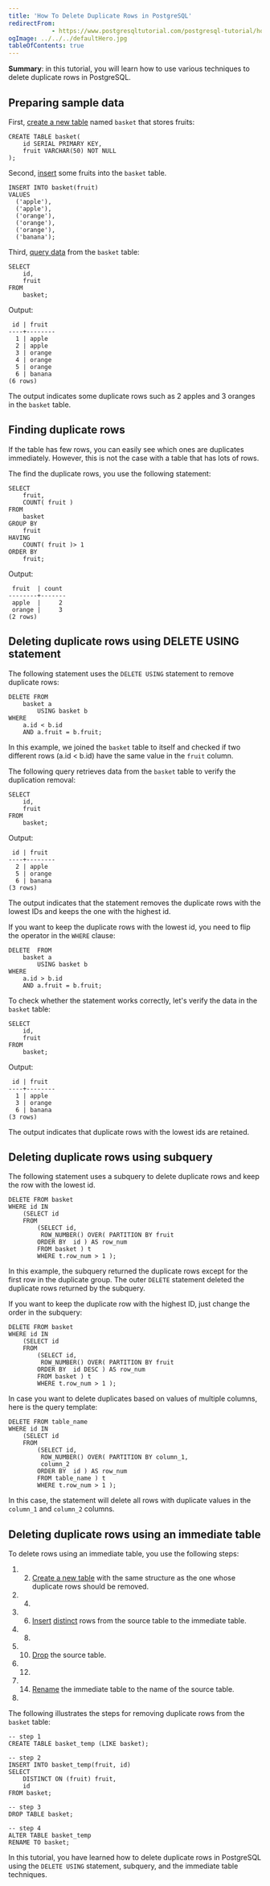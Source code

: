```yaml
---
title: 'How To Delete Duplicate Rows in PostgreSQL'
redirectFrom: 
            - https://www.postgresqltutorial.com/postgresql-tutorial/how-to-delete-duplicate-rows-in-postgresql/
ogImage: ../../../defaultHero.jpg
tableOfContents: true
---
```


**Summary**: in this tutorial, you will learn how to use various techniques to delete duplicate rows in PostgreSQL.



## Preparing sample data



First, [create a new table](https://www.postgresqltutorial.com/postgresql-tutorial/postgresql-create-table/) named `basket` that stores fruits:



```
CREATE TABLE basket(
    id SERIAL PRIMARY KEY,
    fruit VARCHAR(50) NOT NULL
);
```



Second, [insert](https://www.postgresqltutorial.com/postgresql-tutorial/postgresql-insert/) some fruits into the `basket` table.



```
INSERT INTO basket(fruit)
VALUES
  ('apple'),
  ('apple'),
  ('orange'),
  ('orange'),
  ('orange'),
  ('banana');
```



Third, [query data](https://www.postgresqltutorial.com/postgresql-tutorial/postgresql-select/) from the `basket` table:



```
SELECT
    id,
    fruit
FROM
    basket;
```



Output:



```
 id | fruit
----+--------
  1 | apple
  2 | apple
  3 | orange
  4 | orange
  5 | orange
  6 | banana
(6 rows)
```



The output indicates some duplicate rows such as 2 apples and 3 oranges in the `basket` table.



## Finding duplicate rows



If the table has few rows, you can easily see which ones are duplicates immediately. However, this is not the case with a table that has lots of rows.



The find the duplicate rows, you use the following statement:



```
SELECT
    fruit,
    COUNT( fruit )
FROM
    basket
GROUP BY
    fruit
HAVING
    COUNT( fruit )> 1
ORDER BY
    fruit;
```



Output:



```
 fruit  | count
--------+-------
 apple  |     2
 orange |     3
(2 rows)
```



## Deleting duplicate rows using DELETE USING statement



The following statement uses the `DELETE USING` statement to remove duplicate rows:



```
DELETE FROM
    basket a
        USING basket b
WHERE
    a.id < b.id
    AND a.fruit = b.fruit;
```



In this example, we joined the `basket` table to itself and checked if two different rows (a.id &lt; b.id) have the same value in the `fruit` column.



The following query retrieves data from the `basket` table to verify the duplication removal:



```
SELECT
	id,
	fruit
FROM
	basket;
```



Output:



```
 id | fruit
----+--------
  2 | apple
  5 | orange
  6 | banana
(3 rows)
```



The output indicates that the statement removes the duplicate rows with the lowest IDs and keeps the one with the highest id.



If you want to keep the duplicate rows with the lowest id, you need to flip the operator in the `WHERE` clause:



```
DELETE  FROM
    basket a
        USING basket b
WHERE
    a.id > b.id
    AND a.fruit = b.fruit;
```



To check whether the statement works correctly, let's verify the data in the `basket` table:



```
SELECT
    id,
    fruit
FROM
    basket;
```



Output:



```
 id | fruit
----+--------
  1 | apple
  3 | orange
  6 | banana
(3 rows)
```



The output indicates that duplicate rows with the lowest ids are retained.



## Deleting duplicate rows using subquery



The following statement uses a subquery to delete duplicate rows and keep the row with the lowest id.



```
DELETE FROM basket
WHERE id IN
    (SELECT id
    FROM
        (SELECT id,
         ROW_NUMBER() OVER( PARTITION BY fruit
        ORDER BY  id ) AS row_num
        FROM basket ) t
        WHERE t.row_num > 1 );
```



In this example, the subquery returned the duplicate rows except for the first row in the duplicate group. The outer `DELETE` statement deleted the duplicate rows returned by the subquery.



If you want to keep the duplicate row with the highest ID, just change the order in the subquery:



```
DELETE FROM basket
WHERE id IN
    (SELECT id
    FROM
        (SELECT id,
         ROW_NUMBER() OVER( PARTITION BY fruit
        ORDER BY  id DESC ) AS row_num
        FROM basket ) t
        WHERE t.row_num > 1 );
```



In case you want to delete duplicates based on values of multiple columns, here is the query template:



```
DELETE FROM table_name
WHERE id IN
    (SELECT id
    FROM
        (SELECT id,
         ROW_NUMBER() OVER( PARTITION BY column_1,
         column_2
        ORDER BY  id ) AS row_num
        FROM table_name ) t
        WHERE t.row_num > 1 );
```



In this case, the statement will delete all rows with duplicate values in the `column_1` and `column_2` columns.



## Deleting duplicate rows using an immediate table



To delete rows using an immediate table, you use the following steps:



1. 2. [Create a new table](https://www.postgresqltutorial.com/postgresql-tutorial/postgresql-create-table/) with the same structure as the one whose duplicate rows should be removed.
3. 4.
5. 6. [Insert](https://www.postgresqltutorial.com/postgresql-tutorial/postgresql-insert/) [distinct](https://www.postgresqltutorial.com/postgresql-tutorial/postgresql-select-distinct/) rows from the source table to the immediate table.
7. 8.
9. 10. [Drop](https://www.postgresqltutorial.com/postgresql-tutorial/postgresql-drop-table/) the source table.
11. 12.
13. 14. [Rename](https://www.postgresqltutorial.com/postgresql-tutorial/postgresql-rename-table/) the immediate table to the name of the source table.
15. 


The following illustrates the steps for removing duplicate rows from the `basket` table:



```
-- step 1
CREATE TABLE basket_temp (LIKE basket);

-- step 2
INSERT INTO basket_temp(fruit, id)
SELECT
    DISTINCT ON (fruit) fruit,
    id
FROM basket;

-- step 3
DROP TABLE basket;

-- step 4
ALTER TABLE basket_temp
RENAME TO basket;
```



In this tutorial, you have learned how to delete duplicate rows in PostgreSQL using the `DELETE USING` statement, subquery, and the immediate table techniques.


